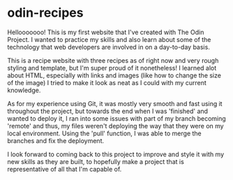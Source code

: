 # odin-recipes
Hellooooooo! This is my first website that I've created with The Odin Project. I wanted to practice my skills and also learn about some of the technology that web developers are involved in on a day-to-day basis. 

This is a recipe website with three recipes as of right now and very rough styling and template, but I'm super proud of it nonetheless! I learned alot about HTML, especially with links and images (like how to change the size of the image) I tried to make it look as neat as I could with my current knowledge. 

As for my experience using Git, it was mostly very smooth and fast using it throughout the project, but towards the end when I was 'finished' and wanted to deploy it, I ran into some issues with part of my branch becoming 'remote' and thus, my files weren't deploying the way that they were on my local environment. Using the 'pull' function, I was able to merge the branches and fix the deployment. 

I look forward to coming back to this project to improve and style it with my new skills as they are built, to hopefully make a project that is representative of all that I'm capable of.
